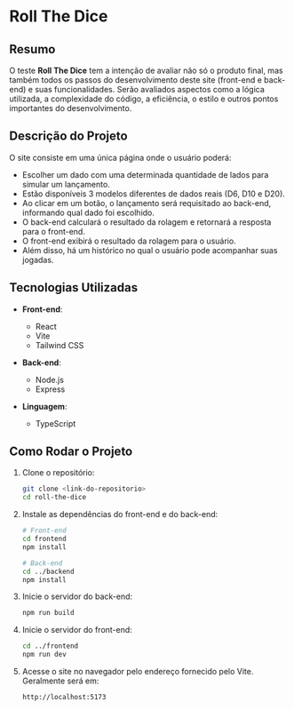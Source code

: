 # Roll The Dice

## Resumo

O teste **Roll The Dice** tem a intenção de avaliar não só o produto final, mas também todos os passos do desenvolvimento deste site (front-end e back-end) e suas funcionalidades. Serão avaliados aspectos como a lógica utilizada, a complexidade do código, a eficiência, o estilo e outros pontos importantes do desenvolvimento.

## Descrição do Projeto

O site consiste em uma única página onde o usuário poderá:

- Escolher um dado com uma determinada quantidade de lados para simular um lançamento.
- Estão disponíveis 3 modelos diferentes de dados reais (D6, D10 e D20).
- Ao clicar em um botão, o lançamento será requisitado ao back-end, informando qual dado foi escolhido.
- O back-end calculará o resultado da rolagem e retornará a resposta para o front-end.
- O front-end exibirá o resultado da rolagem para o usuário.
- Além disso, há um histórico no qual o usuário pode acompanhar suas jogadas.

## Tecnologias Utilizadas

- **Front-end**:

  - React
  - Vite
  - Tailwind CSS

- **Back-end**:

  - Node.js
  - Express

- **Linguagem**:
  - TypeScript

## Como Rodar o Projeto

1. Clone o repositório:

   ```bash
   git clone <link-do-repositorio>
   cd roll-the-dice
   ```

2. Instale as dependências do front-end e do back-end:

   ```bash
   # Front-end
   cd frontend
   npm install

   # Back-end
   cd ../backend
   npm install
   ```

3. Inicie o servidor do back-end:

   ```bash
   npm run build
   ```

4. Inicie o servidor do front-end:

   ```bash
   cd ../frontend
   npm run dev
   ```

5. Acesse o site no navegador pelo endereço fornecido pelo Vite. Geralmente será em:
   ```bash
   http://localhost:5173
   ```
